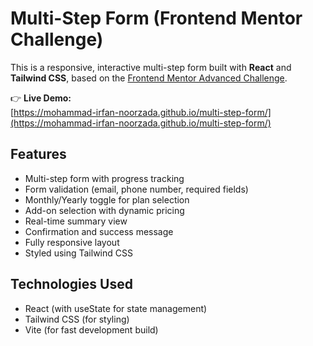 # Multi-Step Form (Frontend Mentor Challenge)

This is a responsive, interactive multi-step form built with **React** and **Tailwind CSS**, based on the [Frontend Mentor Advanced Challenge](https://www.frontendmentor.io/challenges/multistep-form-YVAnSdqQBJ).

👉 **Live Demo:**  
[https://mohammad-irfan-noorzada.github.io/multi-step-form/](https://mohammad-irfan-noorzada.github.io/multi-step-form/)

## Features

- Multi-step form with progress tracking
- Form validation (email, phone number, required fields)
- Monthly/Yearly toggle for plan selection
- Add-on selection with dynamic pricing
- Real-time summary view
- Confirmation and success message
- Fully responsive layout
- Styled using Tailwind CSS

## Technologies Used

- React (with useState for state management)
- Tailwind CSS (for styling)
- Vite (for fast development build)

